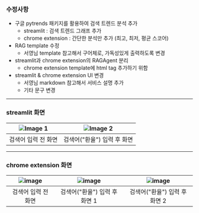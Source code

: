 ### 수정사항
- 구글 pytrends 패키지를 활용하여 검색 트렌드 분석 추가
    - streamlit : 검색 트렌드 그래프 추가 
    - chrome extension : 간단한 분석만 추가 (최고, 최저, 평균 스코어)
- RAG template 수정
  - 서영님 template 참고해서 구어체로, 가독성있게 출력하도록 변경 
- streamlit과 chrome extension의 RAGAgent 분리
  - chrome extension template에 html tag 추가하기 위함
- streamlit & chrome extension UI 변경
  - 서영님 markdown 참고해서 서비스 설명 추가
  - 기타 문구 변경
    
---

### streamlit 화면 
| ![Image 1](https://github.com/user-attachments/assets/c1950169-f3e6-4967-93a7-b72d7dfd090c) | ![Image 2](https://github.com/user-attachments/assets/b70e802d-d02e-4a86-8224-81d866aa84c0) |
|:---:|:---:|
| 검색어 입력 전 화면| 검색어("환율") 입력 후 화면|

---

### chrome extension 화면
| ![image](https://github.com/user-attachments/assets/080ddb9f-43e2-4a6e-a8ad-3f07176a6205) | ![image](https://github.com/user-attachments/assets/c85415d4-89d9-4e53-9706-0cb9e17b2e51) | ![image](https://github.com/user-attachments/assets/d7073904-20a2-4bfd-899b-1ece7d43bded)|
| :---: | :---: | :---: |
| 검색어 입력 전 화면 | 검색어("환율") 입력 후 화면 1 | 검색어("환율") 입력 후 화면 2 |



